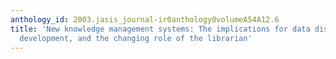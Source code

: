 ```yaml
---
anthology_id: 2003.jasis_journal-ir0anthology0volumeA54A12.6
title: 'New knowledge management systems: The implications for data discovery, collection
  development, and the changing role of the librarian'
---
```

